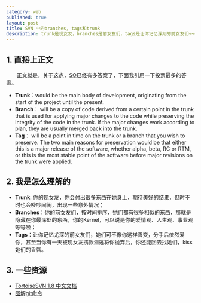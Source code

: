```yaml
---
category: web
published: true
layout: post
title: SVN 中的branches, tags和trunk
description: trunk是现女友，branches是前女友们，tags是让你记忆深刻的前女友们~~~
---  
```



##  
##  1. 直接上正文  

　　正文就是，关于这点，[SO](http://stackoverflow.com/questions/16142/what-do-branch-tag-and-trunk-mean-in-subversion-repositories)已经有多答案了，下面我引用一下投票最多的答案。  

- **Trunk**：would be the main body of development, originating from the start of the project until the present.
- **Branch**： will be a copy of code derived from a certain point in the trunk that is used for applying major changes to the code while preserving the integrity of the code in the trunk. If the major changes work according to plan, they are usually merged back into the trunk.
- **Tag**： will be a point in time on the trunk or a branch that you wish to preserve. The two main reasons for preservation would be that either this is a major release of the software, whether alpha, beta, RC or RTM, or this is the most stable point of the software before major revisions on the trunk were applied.


##  2. 我是怎么理解的  

- **Trunk**: 你的现女友，你会付出很多东西在她身上，期待美好的结果，但时不时也会吵吵闹闹，出现一些意外情况；
- **Branches**：你的前女友们，按时间排序，她们都有很多相似的东西，那就是隐藏在你最深处的东西，你的Kernel，可以说是你的爱情观、人生观、事业观等等啦；
- **Tags**：让你记忆尤深的前女友们，她们可不像你这样善变，分手后依然爱你，甚至当你有一天被现女友携款潜逃将你抛弃后，你还能回去找她们，kiss她们的香唇。  

##  3. 一些资源 
- [TortoiseSVN 1.8 中文文档](http://tortoisesvn.net/docs/release/TortoiseSVN_zh_CN/index.html)  
- [图解git命令](http://marklodato.github.io/visual-git-guide/index-zh-cn.html)
